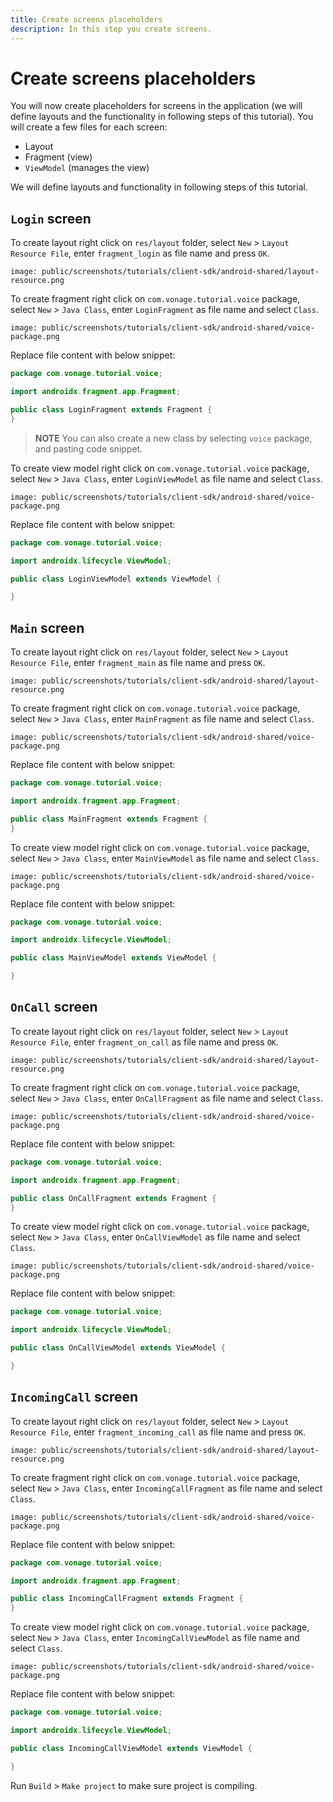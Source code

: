 ```yaml
---
title: Create screens placeholders
description: In this step you create screens.
---
```


# Create screens placeholders

You will now create placeholders for screens in the application (we will define layouts and the functionality in following steps of this tutorial). You will create a few files for each screen:

- Layout
- Fragment (view)
- `ViewModel` (manages the view)

We will define layouts and functionality in following steps of this tutorial.

## `Login` screen

To create layout right click on `res/layout` folder, select `New` > `Layout Resource File`, enter `fragment_login` as file name and press `OK`.

```screenshot
image: public/screenshots/tutorials/client-sdk/android-shared/layout-resource.png
```

To create fragment right click on `com.vonage.tutorial.voice` package, select `New` > `Java Class`, enter `LoginFragment` as file name and select `Class`.

```screenshot
image: public/screenshots/tutorials/client-sdk/android-shared/voice-package.png
```

Replace file content with below snippet:

```java
package com.vonage.tutorial.voice;

import androidx.fragment.app.Fragment;

public class LoginFragment extends Fragment {
}
```

> **NOTE** You can also create a new class by selecting `voice` package, and pasting code snippet.

To create view model right click on `com.vonage.tutorial.voice` package, select `New` > `Java Class`, enter `LoginViewModel` as file name and select `Class`.

```screenshot
image: public/screenshots/tutorials/client-sdk/android-shared/voice-package.png
```

Replace file content with below snippet:

```java
package com.vonage.tutorial.voice;

import androidx.lifecycle.ViewModel;

public class LoginViewModel extends ViewModel {

}
```

## `Main` screen

To create layout right click on `res/layout` folder, select `New` > `Layout Resource File`, enter `fragment_main` as file name and press `OK`.

```screenshot
image: public/screenshots/tutorials/client-sdk/android-shared/layout-resource.png
```

To create fragment right click on `com.vonage.tutorial.voice` package, select `New` > `Java Class`, enter `MainFragment` as file name and select `Class`.

```screenshot
image: public/screenshots/tutorials/client-sdk/android-shared/voice-package.png
```

Replace file content with below snippet:

```java
package com.vonage.tutorial.voice;

import androidx.fragment.app.Fragment;

public class MainFragment extends Fragment {
}
```

To create view model right click on `com.vonage.tutorial.voice` package, select `New` > `Java Class`, enter `MainViewModel` as file name and select `Class`.

```screenshot
image: public/screenshots/tutorials/client-sdk/android-shared/voice-package.png
```

Replace file content with below snippet:

```java
package com.vonage.tutorial.voice;

import androidx.lifecycle.ViewModel;

public class MainViewModel extends ViewModel {

}
```

## `OnCall` screen 

To create layout right click on `res/layout` folder, select `New` > `Layout Resource File`, enter `fragment_on_call` as file name and press `OK`.

```screenshot
image: public/screenshots/tutorials/client-sdk/android-shared/layout-resource.png
```

To create fragment right click on `com.vonage.tutorial.voice` package, select `New` > `Java Class`, enter `OnCallFragment` as file name and select `Class`.

```screenshot
image: public/screenshots/tutorials/client-sdk/android-shared/voice-package.png
```

Replace file content with below snippet:

```java
package com.vonage.tutorial.voice;

import androidx.fragment.app.Fragment;

public class OnCallFragment extends Fragment {
}
```

To create view model right click on `com.vonage.tutorial.voice` package, select `New` > `Java Class`, enter `OnCallViewModel` as file name and select `Class`.

```screenshot
image: public/screenshots/tutorials/client-sdk/android-shared/voice-package.png
```

Replace file content with below snippet:

```java
package com.vonage.tutorial.voice;

import androidx.lifecycle.ViewModel;

public class OnCallViewModel extends ViewModel {

}
```

## `IncomingCall` screen 

To create layout right click on `res/layout` folder, select `New` > `Layout Resource File`, enter `fragment_incoming_call` as file name and press `OK`.

```screenshot
image: public/screenshots/tutorials/client-sdk/android-shared/layout-resource.png
```

To create fragment right click on `com.vonage.tutorial.voice` package, select `New` > `Java Class`, enter `IncomingCallFragment` as file name and select `Class`.

```screenshot
image: public/screenshots/tutorials/client-sdk/android-shared/voice-package.png
```

Replace file content with below snippet:

```java
package com.vonage.tutorial.voice;

import androidx.fragment.app.Fragment;

public class IncomingCallFragment extends Fragment {
}
```

To create view model right click on `com.vonage.tutorial.voice` package, select `New` > `Java Class`, enter `IncomingCallViewModel` as file name and select `Class`.

```screenshot
image: public/screenshots/tutorials/client-sdk/android-shared/voice-package.png
```

Replace file content with below snippet:

```java
package com.vonage.tutorial.voice;

import androidx.lifecycle.ViewModel;

public class IncomingCallViewModel extends ViewModel {

}
```

Run `Build` > `Make project` to make sure project is compiling.

